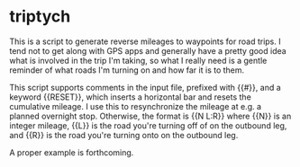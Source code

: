 # triptych
This is a script to generate reverse mileages to waypoints for road trips. I tend not to get along with GPS apps and generally have a pretty good idea what is involved in the trip I'm taking, so what I really need is a gentle reminder of what roads I'm turning on and how far it is to them.

This script supports comments in the input file, prefixed with {{#}}, and a keyword {{RESET}}, which inserts a horizontal bar and resets the cumulative mileage. I use this to resynchronize the mileage at e.g. a planned overnight stop. Otherwise, the format is {{N L:R}} where {{N}} is an integer mileage, {{L}} is the road you're turning off of on the outbound leg, and {{R}} is the road you're turning onto on the outbound leg.

A proper example is forthcoming.
